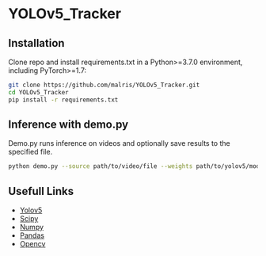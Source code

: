 # YOLOv5_Tracker

## Installation
Clone repo and install requirements.txt in a Python>=3.7.0 environment, including PyTorch>=1.7:
```bash
git clone https://github.com/malris/YOLOv5_Tracker.git
cd YOLOv5_Tracker
pip install -r requirements.txt
```

## Inference with demo.py
Demo.py runs inference on videos and optionally save results to the specified file.
```bash
python demo.py --source path/to/video/file --weights path/to/yolov5/model
```

## Usefull Links
- [Yolov5](https://github.com/ultralytics/yolov5)
- [Scipy](https://docs.scipy.org/doc/scipy/reference/spatial.distance.html)
- [Numpy](https://numpy.org/doc/stable/)
- [Pandas](https://pandas.pydata.org/docs/user_guide/index.html)
- [Opencv](https://docs.opencv.org/4.5.4/)
